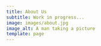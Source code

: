 ```yaml
---
title: About Us
subtitle: Work in progress...
image: images/about.jpg
image_alt: A man taking a picture
template: page
---
```


